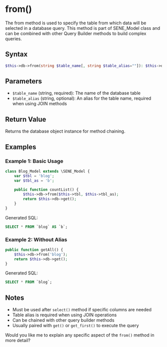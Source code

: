 <!--
Document Type: Technical Documentation
Purpose: Seme Framework Documentation
Author: Daeng Rosanda 
Date Created: 2024-11-26
Last Updated: 2024-11-26
-->
# from()
The from method is used to specify the table from which data will be selected in a database query. This method is part of SENE_Model class and can be combined with other Query Builder methods to build complex queries.

## Syntax
```php
$this->db->from(string $table_name[, string $table_alias=""]): $this->db
```

## Parameters
- `$table_name` (string, required): The name of the database table
- `$table_alias` (string, optional): An alias for the table name, required when using JOIN methods

## Return Value
Returns the database object instance for method chaining.

## Examples

### Example 1: Basic Usage
```php
class Blog_Model extends \SENE_Model {
    var $tbl = 'blog';
    var $tbl_as = 'b';
    
    public function countList() {
        $this->db->from($this->tbl, $this->tbl_as);
        return $this->db->get();
    }
}
```
Generated SQL:
```sql
SELECT * FROM `blog` AS `b`;
```

### Example 2: Without Alias
```php
public function getAll() {
    $this->db->from('blog');
    return $this->db->get();
}
```
Generated SQL:
```sql
SELECT * FROM `blog`;
```

## Notes
- Must be used after `select()` method if specific columns are needed
- Table alias is required when using JOIN operations
- Can be chained with other query builder methods
- Usually paired with `get()` or `get_first()` to execute the query

Would you like me to explain any specific aspect of the `from()` method in more detail?